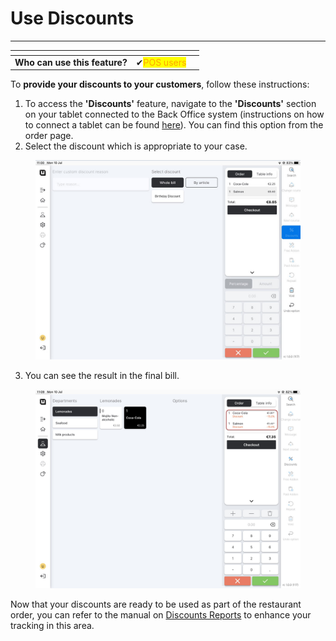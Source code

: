 # Use Discounts

***

<table data-card-size="large" data-view="cards" data-full-width="false"><thead><tr><th></th><th></th><th></th></tr></thead><tbody><tr><td><strong>Who can use this feature?</strong></td><td><span data-gb-custom-inline data-tag="emoji" data-code="2714">✔</span><mark style="color:orange;">POS users</mark></td><td></td></tr></tbody></table>

To **provide your discounts to your customers**, follow these instructions:

1. To access the **'Discounts'** feature, navigate to the **'Discounts'** section on your tablet connected to the Back Office system (instructions on how to connect a tablet can be found [here](../equipment/add-a-device.md)). You can find this option from the order page.
2. Select the discount which is appropriate to your case.

<figure><img src="../../.gitbook/assets/discount2.jpg" alt=""><figcaption></figcaption></figure>

3. You can see the result in the final bill.

<figure><img src="../../.gitbook/assets/discounts.jpeg" alt=""><figcaption></figcaption></figure>

Now that your discounts are ready to be used as part of the restaurant order, you can refer to the manual on [Discounts Reports](../../reports/discounts-reports.md) to enhance your tracking in this area.
